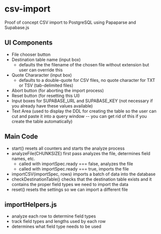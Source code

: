 # csv-import
Proof of concept CSV import to PostgreSQL using Papaparse and Supabase.js

## UI Components
- File chooser button
- Destination table name (input box)
  - defaults the the filename of the chosen file without extension but user can override this
- Quote Chararacter (input box)
  - defaults to a double-quote for CSV files, no quote character for TXT or TSV (tab-delimited files)
- Abort button (for aborting the import process)
- Reset button (for resetting this UI)
- Input boxes for SUPABASE_URL and SUPABASE_KEY (not necessary if you already have these values available)
- Text Area (used to display the DDL for creating the table so the user can cut and paste it into a query window -- you can get rid of this if you create the table automatically)

## Main Code
- start() resets all counters and starts the analyze process
- analyzeFile(CHUNKSIZE) first pass analyzes the file, determines field names, etc.
  - called with importSpec.ready === false, analyzes the file
  - called with importSpec.ready === true, imports the file
- importCSV(importSpec, rows) imports a batch of data into the database
- checkDestinationTable() checks that the destination table exists and it contains the proper field types we need to import the data
- reset() resets the settings so we can import a different file

## importHelpers.js
- analyze each row to determine field types
- track field types and lengths used by each row
- determines what field type needs to be used

